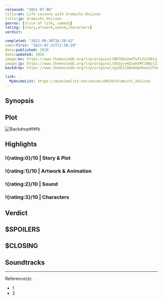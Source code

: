 ```yaml
---
released: "2021-07-06"
title:en: Life Lessons with Uramichi-Oniisan
title:jp: Uramichi Oniisan
genres: [slice of life, comedy]
rating: [story,artwork,sound,characters]
verdict:

completed: "2021-09-30T18:20:42"
seen:first: "2021-07-31T12:58:29"
date:published: 2020
date:updated: 2020
image:en: https://www.themoviedb.org/t/p/original/8D7QUo2w4TwfLXsC6Riy7TMhyje.jpg
image:jp: https://www.themoviedb.org/t/p/original/bh3yjvHZodeVMtI8NitZIcbrIUK.jpg
backdrop: https://www.themoviedb.org/t/p/original/py5DjCbDekHpQkauSJToeO2FWjS.jpg

link:
  MyAnimeList: https://myanimelist.net/anime/40620/Uramichi_Oniisan
---
```



## Synopsis

## Plot

![Backdrop#f#fb](link "Source: TMDB")

## Highlights

### !{rating:0}/10 | Story & Plot

### !{rating:1}/10 | Artwork & Animation

### !{rating:2}/10 | Sound

### !{rating:3}/10 | Characters

## Verdict

## $SPOILERS

## $CLOSING

## Soundtracks

***
Reference(s):

- 1
- 2
